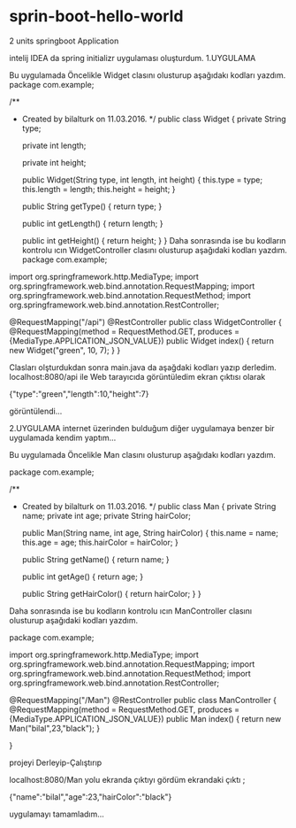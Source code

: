 # sprin-boot-hello-world
2 units springboot Application

intelij IDEA da spring initializr uygulaması oluşturdum.
1.UYGULAMA

Bu uygulamada Öncelikle Widget clasını olusturup aşağıdakı kodları yazdım.
package com.example;

/**
 * Created by bilalturk on 11.03.2016.
 */
public class Widget {
    private String type;

    private int length;

    private int height;

    public Widget(String type, int length, int height) {
        this.type = type;
        this.length = length;
        this.height = height;
    }

    public String getType() {
        return type;
    }

    public int getLength() {
        return length;
    }

    public int getHeight() {
        return height;
    }
}
Daha sonrasında ise bu kodların kontrolu ıcın WidgetController clasını olusturup aşağıdaki kodları yazdım.
package com.example;

import org.springframework.http.MediaType;
import org.springframework.web.bind.annotation.RequestMapping;
import org.springframework.web.bind.annotation.RequestMethod;
import org.springframework.web.bind.annotation.RestController;

@RequestMapping("/api")
@RestController
public class WidgetController {
    @RequestMapping(method = RequestMethod.GET, produces = {MediaType.APPLICATION_JSON_VALUE})
    public Widget index() {
        return new Widget("green", 10, 7);
    }
}

Clasları olşturdukdan sonra main.java da aşağdaki kodları yazıp derledim.
localhost:8080/api ile Web tarayıcıda görüntüledim
ekran çıktısı olarak  

{"type":"green","length":10,"height":7}

 görüntülendi...
 
 
 
 2.UYGULAMA
 internet üzerinden bulduğum diğer uygulamaya benzer bir uygulamada kendim yaptım...
 
 
 Bu uygulamada Öncelikle Man clasını olusturup aşağıdakı kodları yazdım.
 
package com.example;

/**
 * Created by bilalturk on 11.03.2016.
 */
public class Man {
    private String name;
    private int age;
    private  String hairColor;

    public Man(String name, int age, String hairColor) {
        this.name = name;
        this.age = age;
        this.hairColor = hairColor;
    }

    public String getName() {
        return name;
    }

    public int getAge() {
        return age;
    }

    public String getHairColor() {
        return hairColor;
    }
}

Daha sonrasında ise bu kodların kontrolu ıcın ManController clasını olusturup aşağıdaki kodları yazdım.

package com.example;

import org.springframework.http.MediaType;
import org.springframework.web.bind.annotation.RequestMapping;
import org.springframework.web.bind.annotation.RequestMethod;
import org.springframework.web.bind.annotation.RestController;

@RequestMapping("/Man")
@RestController
public class ManController {
    @RequestMapping(method = RequestMethod.GET, produces = {MediaType.APPLICATION_JSON_VALUE})
    public Man index() {
        return new Man("bilal",23,"black");
    }

}

projeyi Derleyip-Çalıştırıp 

localhost:8080/Man yolu ekranda çıktıyı gördüm ekrandaki çıktı ;

{"name":"bilal","age":23,"hairColor":"black"}

uygulamayı tamamladım...
